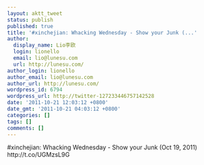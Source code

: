 ```yaml
---
layout: aktt_tweet
status: publish
published: true
title: '#xinchejian: Whacking Wednesday - Show your Junk (...'
author:
  display_name: Lio李欧
  login: lionello
  email: lio@lunesu.com
  url: http://lunesu.com/
author_login: lionello
author_email: lio@lunesu.com
author_url: http://lunesu.com/
wordpress_id: 6794
wordpress_url: http://twitter-127233446757142528
date: '2011-10-21 12:03:12 +0800'
date_gmt: '2011-10-21 04:03:12 +0800'
categories: []
tags: []
comments: []
---
```

<p>#xinchejian: Whacking Wednesday - Show your Junk (Oct 19, 2011) http://t.co/UGMzsL9G</p>
